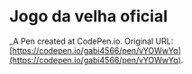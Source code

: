 # Jogo da velha oficial
 _A Pen created at CodePen.io. Original URL: [https://codepen.io/gabi4566/pen/vYOWwYq](https://codepen.io/gabi4566/pen/vYOWwYq).

 